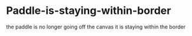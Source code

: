 # Paddle-is-staying-within-border
the paddle is no longer going off the canvas it is staying within the border
